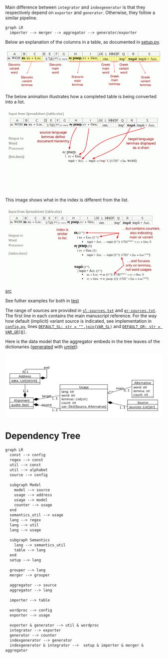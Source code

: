 Main difference between `integrator` and `indexgenerator` is that they respectively depend on `exporter` and `generator`. Otherwise, they follow a similar pipeline.

```mermaid
graph LR
  importer --> merger --> aggregator --> generator/exporter
```

Below an explanation of the columns in a table, as documented in [setup.py](setup.py#L33).

![An image showing a explanation of the table columns](../docs/table-demo.gif)

The below animation illustrates how a completed table is being converted into a list.

![An animation showing an example of what the integrator does](../docs/integrator-demo.gif) 

This image shows what in the index is different from the list.

![An image showing an example of what the index generator does](../docs/indexgenerator-demo.gif) [src](https://docs.google.com/presentation/d/1QJGfndGEz3s0MTzaVZ7T3PywzJ_DmIANtfSbkfgmQBs)

See futher examples for both in [test](test/)

The range of sources are provided in [`sl-sources.txt`](sl-sources.txt) and [`gr-sources.txt`](gr-sources.txt). The first line in each contains the main manuscript reference. For the way how default (implicit) variant source is indicated, see implementation in [`config.py`](config.py), lines [`DEFAULT_SL: str = "".join(VAR_SL)`](config.py#L52) and [`DEFAULT_GR: str = VAR_GR[0]`](config.py#L54).

Here is the data model that the aggregator embeds in the tree leaves of the dictionaries ([generated](../docs/usage.uxf) with [umlet](https://www.umlet.com)):

![An image showing the aggregator data model](../docs/usage.png) 

# Dependency Tree

```mermaid
graph LR
  const --> config
  regex --> const
  util --> const
  util --> alphabet 
  source --> config

  subgraph Model
    model --> source
    usage --> address
    usage --> model
    counter --> usage
  end
  semantics_util --> usage
  lang --> regex
  lang --> util
  lang --> usage
  
  subgraph Semantics
    lang --> semantics_util
    table --> lang 
  end
  setup --> lang

  grouper --> lang
  merger --> grouper

  aggregator --> source
  aggregator --> lang

  importer --> table

  wordproc --> config
  exporter --> usage

  exporter & generator --> util & wordproc
  integrator --> exporter
  generator --> counter
  indexgenerator --> generator
  indexgenerator & integrator -->  setup & importer & merger & aggregator
```